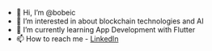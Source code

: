 - 👋 Hi, I’m @bobeic
- 👀 I’m interested in about blockchain technologies and AI
- 🌱 I’m currently learning App Development with Flutter
- 📫 How to reach me - [LinkedIn](https://www.linkedin.com/in/toby-van-mook-290518230)

<!---
bobeic/bobeic is a ✨ special ✨ repository because its `README.md` (this file) appears on your GitHub profile.
You can click the Preview link to take a look at your changes.
--->
